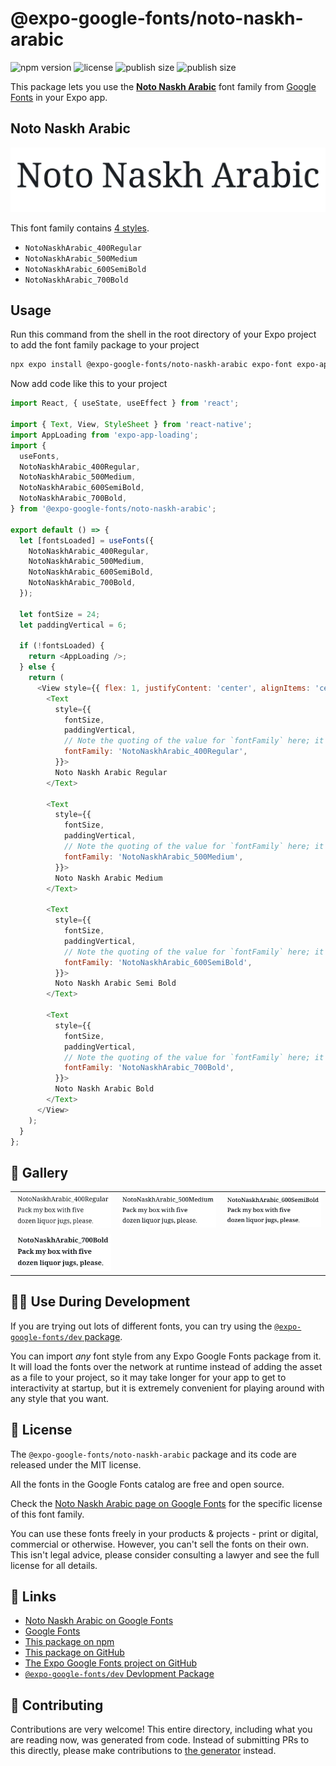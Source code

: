 # @expo-google-fonts/noto-naskh-arabic

![npm version](https://flat.badgen.net/npm/v/@expo-google-fonts/noto-naskh-arabic)
![license](https://flat.badgen.net/github/license/expo/google-fonts)
![publish size](https://flat.badgen.net/packagephobia/install/@expo-google-fonts/noto-naskh-arabic)
![publish size](https://flat.badgen.net/packagephobia/publish/@expo-google-fonts/noto-naskh-arabic)

This package lets you use the [**Noto Naskh Arabic**](https://fonts.google.com/specimen/Noto+Naskh+Arabic) font family from [Google Fonts](https://fonts.google.com/) in your Expo app.

## Noto Naskh Arabic

![Noto Naskh Arabic](./font-family.png)

This font family contains [4 styles](#-gallery).

- `NotoNaskhArabic_400Regular`
- `NotoNaskhArabic_500Medium`
- `NotoNaskhArabic_600SemiBold`
- `NotoNaskhArabic_700Bold`

## Usage

Run this command from the shell in the root directory of your Expo project to add the font family package to your project
```sh
npx expo install @expo-google-fonts/noto-naskh-arabic expo-font expo-app-loading
```

Now add code like this to your project
```js
import React, { useState, useEffect } from 'react';

import { Text, View, StyleSheet } from 'react-native';
import AppLoading from 'expo-app-loading';
import {
  useFonts,
  NotoNaskhArabic_400Regular,
  NotoNaskhArabic_500Medium,
  NotoNaskhArabic_600SemiBold,
  NotoNaskhArabic_700Bold,
} from '@expo-google-fonts/noto-naskh-arabic';

export default () => {
  let [fontsLoaded] = useFonts({
    NotoNaskhArabic_400Regular,
    NotoNaskhArabic_500Medium,
    NotoNaskhArabic_600SemiBold,
    NotoNaskhArabic_700Bold,
  });

  let fontSize = 24;
  let paddingVertical = 6;

  if (!fontsLoaded) {
    return <AppLoading />;
  } else {
    return (
      <View style={{ flex: 1, justifyContent: 'center', alignItems: 'center' }}>
        <Text
          style={{
            fontSize,
            paddingVertical,
            // Note the quoting of the value for `fontFamily` here; it expects a string!
            fontFamily: 'NotoNaskhArabic_400Regular',
          }}>
          Noto Naskh Arabic Regular
        </Text>

        <Text
          style={{
            fontSize,
            paddingVertical,
            // Note the quoting of the value for `fontFamily` here; it expects a string!
            fontFamily: 'NotoNaskhArabic_500Medium',
          }}>
          Noto Naskh Arabic Medium
        </Text>

        <Text
          style={{
            fontSize,
            paddingVertical,
            // Note the quoting of the value for `fontFamily` here; it expects a string!
            fontFamily: 'NotoNaskhArabic_600SemiBold',
          }}>
          Noto Naskh Arabic Semi Bold
        </Text>

        <Text
          style={{
            fontSize,
            paddingVertical,
            // Note the quoting of the value for `fontFamily` here; it expects a string!
            fontFamily: 'NotoNaskhArabic_700Bold',
          }}>
          Noto Naskh Arabic Bold
        </Text>
      </View>
    );
  }
};

```

## 🔡 Gallery


||||
|-|-|-|
|![NotoNaskhArabic_400Regular](./NotoNaskhArabic_400Regular.ttf.png)|![NotoNaskhArabic_500Medium](./NotoNaskhArabic_500Medium.ttf.png)|![NotoNaskhArabic_600SemiBold](./NotoNaskhArabic_600SemiBold.ttf.png)||
|![NotoNaskhArabic_700Bold](./NotoNaskhArabic_700Bold.ttf.png)||||


## 👩‍💻 Use During Development

If you are trying out lots of different fonts, you can try using the [`@expo-google-fonts/dev` package](https://github.com/expo/google-fonts/tree/master/font-packages/dev#readme).

You can import *any* font style from any Expo Google Fonts package from it. It will load the fonts
over the network at runtime instead of adding the asset as a file to your project, so it may take longer
for your app to get to interactivity at startup, but it is extremely convenient
for playing around with any style that you want.

## 📖 License

The `@expo-google-fonts/noto-naskh-arabic` package and its code are released under the MIT license.

All the fonts in the Google Fonts catalog are free and open source.

Check the [Noto Naskh Arabic page on Google Fonts](https://fonts.google.com/specimen/Noto+Naskh+Arabic) for the specific license of this font family.

You can use these fonts freely in your products & projects - print or digital, commercial or otherwise. However, you can't sell the fonts on their own. This isn't legal advice, please consider consulting a lawyer and see the full license for all details.

## 🔗 Links

- [Noto Naskh Arabic on Google Fonts](https://fonts.google.com/specimen/Noto+Naskh+Arabic)
- [Google Fonts](https://fonts.google.com/)
- [This package on npm](https://www.npmjs.com/package/@expo-google-fonts/noto-naskh-arabic)
- [This package on GitHub](https://github.com/expo/google-fonts/tree/master/font-packages/noto-naskh-arabic)
- [The Expo Google Fonts project on GitHub](https://github.com/expo/google-fonts)
- [`@expo-google-fonts/dev` Devlopment Package](https://github.com/expo/google-fonts/tree/master/font-packages/dev)

## 🤝 Contributing

Contributions are very welcome! This entire directory, including what you are reading now, was generated from code. Instead of submitting PRs to this directly, please make contributions to [the generator](https://github.com/expo/google-fonts/tree/master/packages/generator) instead.
